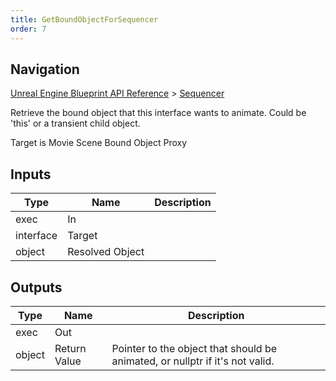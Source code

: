 ```yaml
---
title: GetBoundObjectForSequencer
order: 7
---
```

## Navigation

[Unreal Engine Blueprint API Reference](https://dev.epicgames.com/documentation/en-us/unreal-engine/BlueprintAPI) > [Sequencer](https://dev.epicgames.com/documentation/en-us/unreal-engine/BlueprintAPI/Sequencer)

Retrieve the bound object that this interface wants to animate. Could be 'this' or a transient child object.

Target is Movie Scene Bound Object Proxy

## Inputs

| Type | Name | Description |
| --- | --- | --- |
| exec | In |  |
| interface | Target |  |
| object | Resolved Object |  |

## Outputs

| Type | Name | Description |
| --- | --- | --- |
| exec | Out |  |
| object | Return Value | Pointer to the object that should be animated, or nullptr if it's not valid. |
